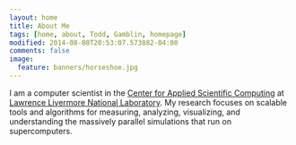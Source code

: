 ```yaml
---
layout: home
title: About Me
tags: [home, about, Todd, Gamblin, homepage]
modified: 2014-08-08T20:53:07.573882-04:00
comments: false
image:
  feature: banners/horseshoe.jpg
---
```


I am a computer scientist in the [Center for Applied Scientific
Computing](http://computation.llnl.gov/casc/) at [Lawrence Livermore
National Laboratory](https://www.llnl.gov).  My research focuses on
scalable tools and algorithms for measuring, analyzing, visualizing,
and understanding the massively parallel simulations that run on
supercomputers.
